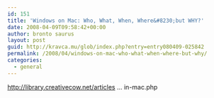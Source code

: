 ```yaml
---
id: 151
title: 'Windows on Mac: Who, What, When, Where&#8230;but WHY?'
date: 2008-04-09T09:58:42+00:00
author: bronto saurus
layout: post
guid: http://kravca.mu/glob/index.php?entry=entry080409-025842
permalink: /2008/04/windows-on-mac-who-what-when-where-but-why/
categories:
  - general
---
```

<a href="http://library.creativecow.net/articles/wilson_tim/win-mac.php" target="_blank" >http://library.creativecow.net/articles &#8230; in-mac.php</a>